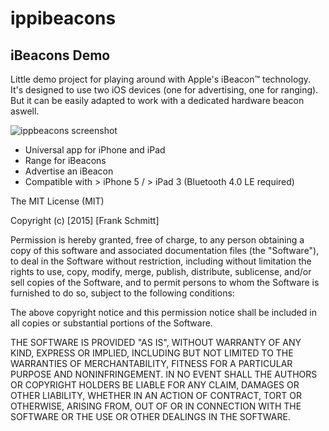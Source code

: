 ippibeacons
===========

iBeacons Demo
--------
Little demo project for playing around with Apple's iBeacon&trade; technology. It's designed to use two iOS devices (one for advertising, one for ranging). But it can be easily adapted to work with a dedicated hardware beacon aswell.

![ippbeacons screenshot](https://raw.githubusercontent.com/franqus/ippibeacons/master/screenshots.png)

- Universal app for iPhone and iPad
- Range for iBeacons
- Advertise an iBeacon 
- Compatible with > iPhone 5 / > iPad 3 (Bluetooth 4.0 LE required)


The MIT License (MIT)

Copyright (c) [2015] [Frank Schmitt]

Permission is hereby granted, free of charge, to any person obtaining a copy
of this software and associated documentation files (the "Software"), to deal
in the Software without restriction, including without limitation the rights
to use, copy, modify, merge, publish, distribute, sublicense, and/or sell
copies of the Software, and to permit persons to whom the Software is
furnished to do so, subject to the following conditions:

The above copyright notice and this permission notice shall be included in all
copies or substantial portions of the Software.

THE SOFTWARE IS PROVIDED "AS IS", WITHOUT WARRANTY OF ANY KIND, EXPRESS OR
IMPLIED, INCLUDING BUT NOT LIMITED TO THE WARRANTIES OF MERCHANTABILITY,
FITNESS FOR A PARTICULAR PURPOSE AND NONINFRINGEMENT. IN NO EVENT SHALL THE
AUTHORS OR COPYRIGHT HOLDERS BE LIABLE FOR ANY CLAIM, DAMAGES OR OTHER
LIABILITY, WHETHER IN AN ACTION OF CONTRACT, TORT OR OTHERWISE, ARISING FROM,
OUT OF OR IN CONNECTION WITH THE SOFTWARE OR THE USE OR OTHER DEALINGS IN THE
SOFTWARE.